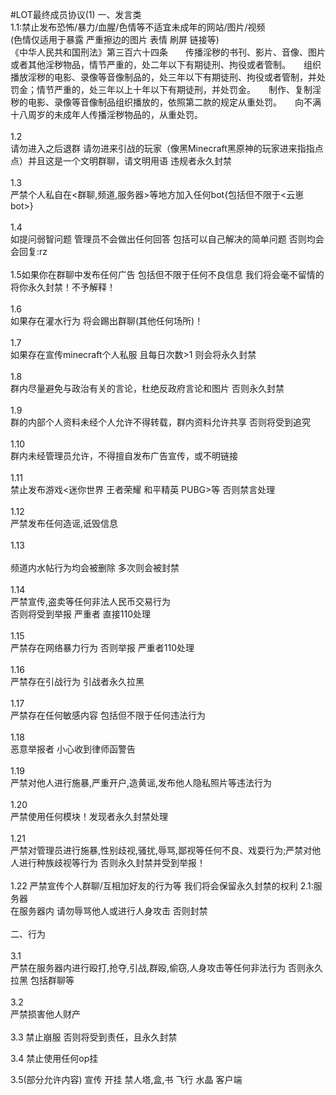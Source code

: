 #LOT最终成员协议(1)
一、发言类<br>
1.1:禁止发布恐怖/暴力/血腥/色情等不适宜未成年的网站/图片/视频<br>
(色情仅适用于暴露 严重擦边的图片 表情 刷屏 链接等)<br>
《中华人民共和国刑法》第三百六十四条　　传播淫秽的书刊、影片、音像、图片或者其他淫秽物品，情节严重的，处二年以下有期徒刑、拘役或者管制。　　组织播放淫秽的电影、录像等音像制品的，处三年以下有期徒刑、拘役或者管制，并处罚金；情节严重的，处三年以上十年以下有期徒刑，并处罚金。　　制作、复制淫秽的电影、录像等音像制品组织播放的，依照第二款的规定从重处罚。　　向不满十八周岁的未成年人传播淫秽物品的，从重处罚。<br>
<br>
1.2<br>
请勿进入之后退群 请勿进来引战的玩家（像黑Minecraft黑原神的玩家进来指指点点）并且这是一个文明群聊，请文明用语 违规者永久封禁<br>
<br>
1.3<br>
严禁个人私自在<群聊,频道,服务器>等地方加入任何bot{包括但不限于<云崽bot>}<br>
<br>
1.4<br>
如提问弱智问题 管理员不会做出任何回答 包括可以自己解决的简单问题 否则均会会回复:rz<br>
<br>
1.5如果你在群聊中发布任何广告 包括但不限于任何不良信息 我们将会毫不留情的将你永久封禁！不予解释！<br>
<br>
1.6<br>
如果存在灌水行为 将会踢出群聊(其他任何场所)！<br>
<br>
1.7<br>
如果存在宣传minecraft个人私服 且每日次数>1 则会将永久封禁<br>
<br>
1.8<br>
群内尽量避免与政治有关的言论，杜绝反政府言论和图片 否则永久封禁<br>
<br>
1.9<br>
群的内部个人资料未经个人允许不得转载，群内资料允许共享 否则将受到追究<br>
<br>
1.10<br>
群内未经管理员允许，不得擅自发布广告宣传，或不明链接<br>
<br>
1.11<br>
禁止发布游戏<迷你世界 王者荣耀 和平精英 PUBG>等 否则禁言处理<br>
<br>
1.12<br>
严禁发布任何造谣,诋毁信息<br>
<br>
1.13<br>
<br>
频道内水帖行为均会被删除 多次则会被封禁<br>
<br>
1.14<br>
严禁宣传,盗卖等任何非法人民币交易行为<br>
否则将受到举报 严重者 直接110处理<br>
<br>
1.15<br>
严禁存在网络暴力行为 否则举报 严重者110处理<br>
<br>
1.16<br>
严禁存在引战行为 引战者永久拉黑<br>
<br>
1.17<br>
严禁存在任何敏感内容 包括但不限于任何违法行为<br>
<br>
1.18<br>
恶意举报者 小心收到律师函警告<br>
<br>
1.19<br>
严禁对他人进行施暴,严重开户,造黄谣,发布他人隐私照片等违法行为<br>
<br>
1.20<br>
严禁使用任何模块！发现者永久封禁处理<br>
<br>
1.21<br>
严禁对管理员进行施暴,性别歧视,骚扰,辱骂,鄙视等任何不良、戏耍行为;严禁对他人进行种族歧视等行为 否则永久封禁并受到举报！<br>
<br>
1.22
严禁宣传个人群聊/互相加好友的行为等
我们将会保留永久封禁的权利
2.1:服务器<br>
在服务器内 请勿辱骂他人或进行人身攻击 否则封禁<br>
<br>
二、行为<br>
<br>
3.1<br>
严禁在服务器内进行殴打,抢夺,引战,群殴,偷窃,人身攻击等任何非法行为 否则永久拉黑 包括群聊等<br>
<br>
3.2<br>
严禁损害他人财产<br>
<br> 
3.3
禁止崩服 否则将受到责任，且永久封禁

3.4
禁止使用任何op挂

3.5(部分允许内容)
宣传 开挂 禁人塔,盒,书 飞行 水晶 客户端
